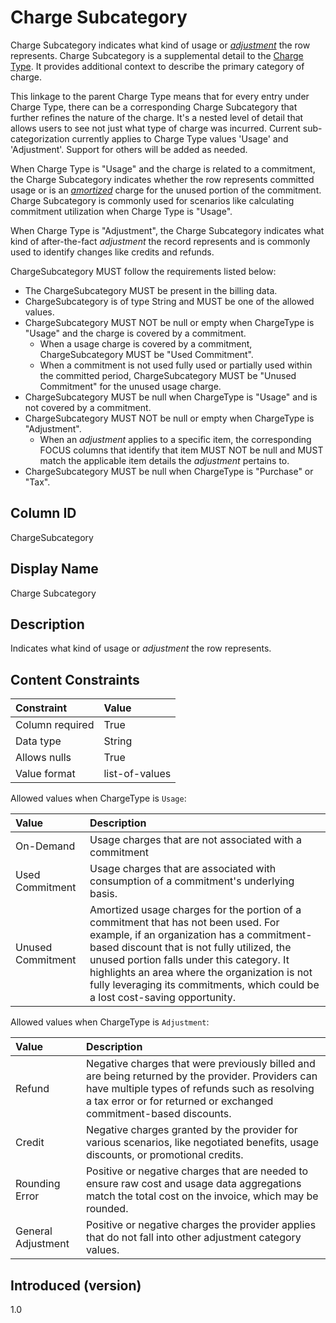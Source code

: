 # Charge Subcategory

Charge Subcategory indicates what kind of usage or [*adjustment*](glossary:adjustment) the row represents. Charge Subcategory is a supplemental detail to the [Charge Type](#chargetype). It provides additional context to describe the primary category of charge.

This linkage to the parent Charge Type means that for every entry under Charge Type, there can be a corresponding Charge Subcategory that further refines the nature of the charge. It's a nested level of detail that allows users to see not just what type of charge was incurred. Current sub-categorization currently applies to Charge Type values 'Usage' and 'Adjustment'. Support for others will be added as needed.

When Charge Type is "Usage" and the charge is related to a commitment, the Charge Subcategory indicates whether the row represents committed usage or is an [*amortized*](#glossary:amortization) charge for the unused portion of the commitment. Charge Subcategory is commonly used for scenarios like calculating commitment utilization when Charge Type is "Usage".

When Charge Type is "Adjustment", the Charge Subcategory indicates what kind of after-the-fact *adjustment* the record represents and is commonly used to identify changes like credits and refunds.

ChargeSubcategory MUST follow the requirements listed below:

* The ChargeSubcategory MUST be present in the billing data.
* ChargeSubcategory is of type String and MUST be one of the allowed values.
* ChargeSubcategory MUST NOT be null or empty when ChargeType is "Usage" and the charge is covered by a commitment.
  * When a usage charge is covered by a commitment, ChargeSubcategory MUST be "Used Commitment".
  * When a commitment is not used fully used or partially used within the committed period, ChargeSubcategory MUST be "Unused Commitment" for the unused usage charge.
* ChargeSubcategory MUST be null when ChargeType is "Usage" and is not covered by a commitment.
* ChargeSubcategory MUST NOT be null or empty when ChargeType is "Adjustment".
  * When an *adjustment* applies to a specific item, the corresponding FOCUS columns that identify that item MUST NOT be null and MUST match the applicable item details the *adjustment* pertains to.
* ChargeSubcategory MUST be null when ChargeType is "Purchase" or "Tax".

## Column ID

ChargeSubcategory

## Display Name

Charge Subcategory

## Description

Indicates what kind of usage or *adjustment* the row represents.

## Content Constraints

| Constraint      | Value          |
| :-------------- | :------------- |
| Column required | True           |
| Data type       | String         |
| Allows nulls    | True           |
| Value format    | list-of-values |

Allowed values when ChargeType is `Usage`:

| Value             | Description                                                                                                                                                                                                                                                                                                                                                |
| :---------------- | :--------------------------------------------------------------------------------------------------------------------------------------------------------------------------------------------------------------------------------------------------------------------------------------------------------------------------------------------------------- |
| On-Demand         | Usage charges that are not associated with a commitment |
| Used Commitment   | Usage charges that are associated with consumption of a commitment's underlying basis.                                                                                                                                              |
| Unused Commitment | Amortized usage charges for the portion of a commitment that has not been used. For example, if an organization has a commitment-based discount that is not fully utilized, the unused portion falls under this category. It highlights an area where the organization is not fully leveraging its commitments, which could be a lost cost-saving opportunity. |

Allowed values when ChargeType is `Adjustment`:

| Value              | Description                                                                                                                                                                                                              |
| :----------------- | :----------------------------------------------------------------------------------------------------------------------------------------------------------------------------------------------------------------------- |
| Refund             | Negative charges that were previously billed and are being returned by the provider. Providers can have multiple types of refunds such as resolving a tax error or for returned or exchanged commitment-based discounts. |
| Credit             | Negative charges granted by the provider for various scenarios, like negotiated benefits, usage discounts, or promotional credits.                                                                                       |
| Rounding Error     | Positive or negative charges that are needed to ensure raw cost and usage data aggregations match the total cost on the invoice, which may be rounded.                                                                   |
| General Adjustment | Positive or negative charges the provider applies that do not fall into other adjustment category values.                                                                                                                |

## Introduced (version)

1.0
